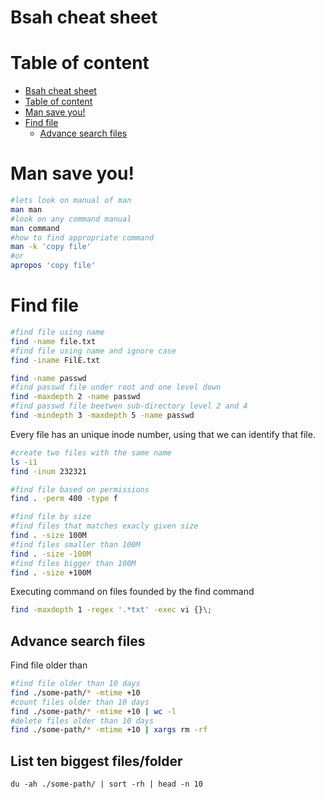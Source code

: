 # Bsah cheat sheet

# Table of content

- [Bsah cheat sheet](#bsah-cheat-sheet)
- [Table of content](#table-of-content)
- [Man save you!](#man-save-you)
- [Find file](#find-file)
    - [Advance search files](#advance-search-files)
  

# Man save you!

```bash
#lets look on manual of man
man man
#look on any command manual
man command
#how to find appropriate command
man -k 'copy file'
#or
apropos 'copy file'
```

# Find file

```bash
#find file using name
find -name file.txt
#find file using name and ignore case
find -iname FilE.txt

find -name passwd
#find passwd file under root and one level down
find -maxdepth 2 -name passwd 
#find passwd file beetwen sub-directory level 2 and 4
find -mindepth 3 -maxdepth 5 -name passwd
```
Every file has an unique inode number, using that we can identify that file.

```bash
#create two files with the same name
ls -i1
find -inum 232321
```

```bash
#find file based on permissions
find . -perm 400 -type f

#find file by size
#find files that matches exacly given size
find . -size 100M
#find files smaller than 100M 
find . -size -100M
#find files bigger than 100M 
find . -size +100M
```

Executing command on files founded by the find command
```bash
find -maxdepth 1 -regex '.*txt' -exec vi {}\;
```

## Advance search files

Find file older than
```bash
#find file older than 10 days
find ./some-path/* -mtime +10
#count files older than 10 days
find ./some-path/* -mtime +10 | wc -l
#delete files older than 10 days
find ./some-path/* -mtime +10 | xargs rm -rf
```

## List ten biggest files/folder
```
du -ah ./some-path/ | sort -rh | head -n 10
```

